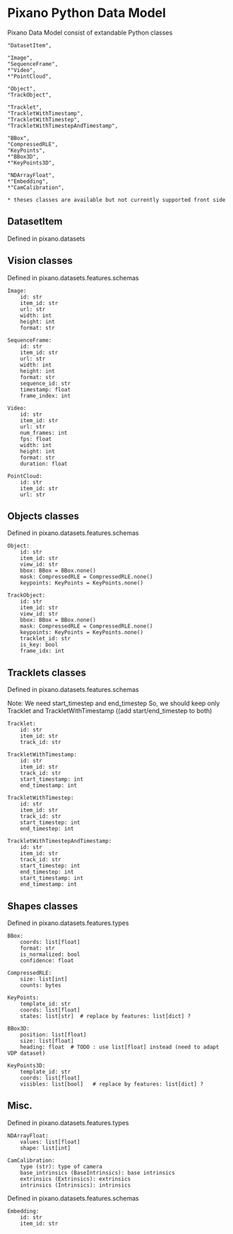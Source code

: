 # Pixano Python Data Model

Pixano Data Model consist of extandable Python classes


    "DatasetItem",

    "Image",
    "SequenceFrame",
    *"Video",
    *"PointCloud",

    "Object",
    "TrackObject",

    "Tracklet",
    "TrackletWithTimestamp",
    "TrackletWithTimestep",
    "TrackletWithTimestepAndTimestamp",

    "BBox",
    "CompressedRLE",
    "KeyPoints",
    *"BBox3D",
    *"KeyPoints3D",

    "NDArrayFloat",
    *"Embedding",
    *"CamCalibration",

    * theses classes are available but not currently supported front side




## DatasetItem

Defined in pixano.datasets


## Vision classes
Defined in pixano.datasets.features.schemas

```
Image:
    id: str
    item_id: str
    url: str
    width: int
    height: int
    format: str
```
```
SequenceFrame:
    id: str
    item_id: str
    url: str
    width: int
    height: int
    format: str
    sequence_id: str
    timestamp: float
    frame_index: int
```
```
Video:
    id: str
    item_id: str
    url: str
    num_frames: int
    fps: float
    width: int
    height: int
    format: str
    duration: float
```
```
PointCloud:
    id: str
    item_id: str
    url: str
```

## Objects classes
Defined in pixano.datasets.features.schemas

```
Object:
    id: str
    item_id: str
    view_id: str
    bbox: BBox = BBox.none()
    mask: CompressedRLE = CompressedRLE.none()
    keypoints: KeyPoints = KeyPoints.none()
```

```
TrackObject:
    id: str
    item_id: str
    view_id: str
    bbox: BBox = BBox.none()
    mask: CompressedRLE = CompressedRLE.none()
    keypoints: KeyPoints = KeyPoints.none()
    tracklet_id: str
    is_key: bool
    frame_idx: int
```


## Tracklets classes
Defined in pixano.datasets.features.schemas

Note: We need start_timestep and end_timestep
So, we should keep only Tracklet and TrackletWithTimestamp ((add start/end_timestep to both)

```
Tracklet:
    id: str
    item_id: str
    track_id: str
```
```
TrackletWithTimestamp:
    id: str
    item_id: str
    track_id: str
    start_timestamp: int
    end_timestamp: int
```
```
TrackletWithTimestep:
    id: str
    item_id: str
    track_id: str
    start_timestep: int
    end_timestep: int
```
```
TrackletWithTimestepAndTimestamp:
    id: str
    item_id: str
    track_id: str
    start_timestep: int
    end_timestep: int
    start_timestamp: int
    end_timestamp: int
```

## Shapes classes
Defined in pixano.datasets.features.types


```
BBox:
    coords: list[float]
    format: str
    is_normalized: bool
    confidence: float
```
```
CompressedRLE:
    size: list[int]
    counts: bytes
```
```
KeyPoints:
    template_id: str
    coords: list[float]
    states: list[str]  # replace by features: list[dict] ?
```
```
BBox3D:
    position: list[float]
    size: list[float]
    heading: float  # TODO : use list[float] instead (need to adapt VDP dataset)
```
```
KeyPoints3D:
    template_id: str
    coords: list[float]
    visibles: list[bool]   # replace by features: list[dict] ?
```

## Misc.
Defined in pixano.datasets.features.types
```
NDArrayFloat:
    values: list[float]
    shape: list[int]
```
```
CamCalibration:
    type (str): type of camera
    base_intrinsics (BaseIntrinsics): base intrinsics
    extrinsics (Extrinsics): extrinsics
    intrinsics (Intrinsics): intrinsics
```

Defined in pixano.datasets.features.schemas
```
Embedding:
    id: str
    item_id: str
```
